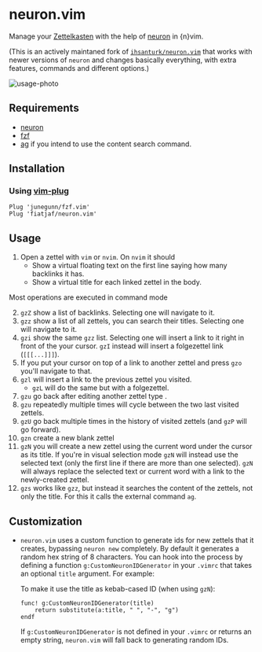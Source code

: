 # neuron.vim
Manage your [Zettelkasten](https://neuron.zettel.page/2011401.html) with the
help of [neuron](https://github.com/srid/neuron) in {n}vim.

(This is an actively maintaned fork of [`ihsanturk/neuron.vim`](https://github.com/ihsanturk/neuron.vim) that works with newer versions of `neuron` and changes basically everything, with extra features, commands and different options.)

![usage-photo](screenshot.png)

## Requirements

- [neuron](https://github.com/srid/neuron)
- [fzf](https://github.com/junegunn/fzf.vim)
- [ag](https://github.com/mizuno-as/silversearcher-ag) if you intend to use the content search command.

## Installation
### Using [vim-plug](https://github.com/junegunn/vim-plug)
```vim
Plug 'junegunn/fzf.vim'
Plug 'fiatjaf/neuron.vim'
```

## Usage

  1. Open a zettel with `vim` or `nvim`. On `nvim` it should
     - Show a virtual floating text on the first line saying how many backlinks it has.
     - Show a virtual title for each linked zettel in the body.    

Most operations are executed in command mode      

  2. `gzZ` show a list of backlinks. Selecting one will navigate to it.
  3. `gzz` show a list of all zettels, you can search their titles. Selecting one will navigate to it.
  4. `gzi` show the same `gzz` list. Selecting one will insert a link to it right in front of the your cursor. `gzI` instead will insert a folgezettel link (`[[[...]]]`).
  5. If you put your cursor on top of a link to another zettel and press `gzo` you'll navigate to that.
  6. `gzl` will insert a link to the previous zettel you visited. 
     - `gzL` will do the same but with a folgezettel.
  7. `gzu` go back after editing another zettel type .
  8. `gzu` repeatedly multiple times will cycle between the two last visited zettels.
  9. `gzU` go back multiple times in the history of visited zettels (and `gzP` will go forward).
 10. `gzn` create a new blank zettel
 11. `gzN` you will create a new zettel using the current word under the cursor as its title. If you're in visual selection mode `gzN` will instead use the selected text (only the first line if there are more than one selected). `gzN` will always replace the selected text or current word with a link to the newly-created zettel.
 12. `gzs` works like `gzz`, but instead it searches the content of the zettels, not only the title. For this it calls the external command `ag`.

## Customization

  - `neuron.vim` uses a custom function to generate ids for new zettels that it creates, bypassing `neuron new` completely. By default it generates a random hex string of 8 characters. You can hook into the process by defining a function `g:CustomNeuronIDGenerator` in your `.vimrc` that takes an optional `title` argument. For example:

    To make it use the title as kebab-cased ID (when using `gzN`):

    ```
    func! g:CustomNeuronIDGenerator(title)
    	return substitute(a:title, " ", "-", "g")
    endf
    ```

    If `g:CustomNeuronIDGenerator` is not defined in your `.vimrc` or returns an empty string, `neuron.vim` will fall back to generating random IDs.
